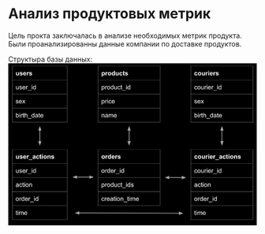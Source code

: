 # Анализ продуктовых метрик

Цель прокта заключалась в анализе необходимых метрик продукта. Были проанализированны данные компании по доставке продуктов.

Структыра базы данных:
![](https://github.com/Sergei1012/Analysis_of_product_metrics/blob/master/Структура%20БД.png)

